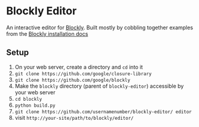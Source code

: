 # Blockly Editor
An interactive editor for [Blockly](https://github.com/google/blockly). Built mostly by cobbling together examples from the [Blockly installation docs](https://developers.google.com/blockly/installation/overview)

## Setup
1. On your web server, create a directory and `cd` into it
2. `git clone https://github.com/google/closure-library`
3. `git clone https://github.com/google/blockly`
4.  Make the `blockly` directory (parent of `blockly-editor`) accessible by your web server
4. `cd blockly`
5. `python build.py`
6. `git clone https://github.com/usernamenumber/blockly-editor/ editor`
7. visit `http://your-site/path/to/blockly/editor/`
